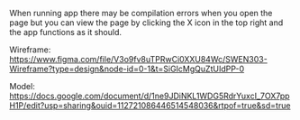 When running app there may be compilation errors when you open the page but you can view the page by clicking the X icon in the top right and the app functions as it should.

Wireframe: https://www.figma.com/file/V3o9fv8uTPRwCi0XXU84Wc/SWEN303-Wireframe?type=design&node-id=0-1&t=SiGIcMgQuZtUIdPP-0

Model: https://docs.google.com/document/d/1ne9JDiNKL1WDG5RdrYuxcI_7OX7ppH1P/edit?usp=sharing&ouid=112721086446514548036&rtpof=true&sd=true
